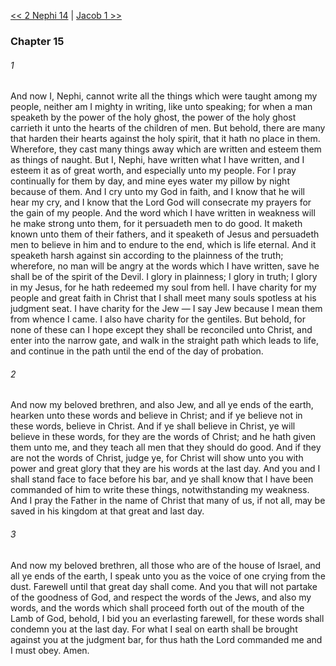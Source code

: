 [<< 2 Nephi 14](2%20Nephi%2014)  |  [Jacob 1 >>](Jacob%201)

### Chapter 15
###### 1
And now I, Nephi, cannot write all the things which were taught among my people, neither am I mighty in writing, like unto speaking; for when a man speaketh by the power of the holy ghost, the power of the holy ghost carrieth it unto the hearts of the children of men. But behold, there are many that harden their hearts against the holy spirit, that it hath no place in them. Wherefore, they cast many things away which are written and esteem them as things of naught. But I, Nephi, have written what I have written, and I esteem it as of great worth, and especially unto my people. For I pray continually for them by day, and mine eyes water my pillow by night because of them. And I cry unto my God in faith, and I know that he will hear my cry, and I know that the Lord God will consecrate my prayers for the gain of my people. And the word which I have written in weakness will he make strong unto them, for it persuadeth men to do good. It maketh known unto them of their fathers, and it speaketh of Jesus and persuadeth men to believe in him and to endure to the end, which is life eternal. And it speaketh harsh against sin according to the plainness of the truth; wherefore, no man will be angry at the words which I have written, save he shall be of the spirit of the Devil. I glory in plainness; I glory in truth; I glory in my Jesus, for he hath redeemed my soul from hell. I have charity for my people and great faith in Christ that I shall meet many souls spotless at his judgment seat. I have charity for the Jew — I say Jew because I mean them from whence I came. I also have charity for the gentiles. But behold, for none of these can I hope except they shall be reconciled unto Christ, and enter into the narrow gate, and walk in the straight path which leads to life, and continue in the path until the end of the day of probation.

###### 2
And now my beloved brethren, and also Jew, and all ye ends of the earth, hearken unto these words and believe in Christ; and if ye believe not in these words, believe in Christ. And if ye shall believe in Christ, ye will believe in these words, for they are the words of Christ; and he hath given them unto me, and they teach all men that they should do good. And if they are not the words of Christ, judge ye, for Christ will show unto you with power and great glory that they are his words at the last day. And you and I shall stand face to face before his bar, and ye shall know that I have been commanded of him to write these things, notwithstanding my weakness. And I pray the Father in the name of Christ that many of us, if not all, may be saved in his kingdom at that great and last day.

###### 3
And now my beloved brethren, all those who are of the house of Israel, and all ye ends of the earth, I speak unto you as the voice of one crying from the dust. Farewell until that great day shall come. And you that will not partake of the goodness of God, and respect the words of the Jews, and also my words, and the words which shall proceed forth out of the mouth of the Lamb of God, behold, I bid you an everlasting farewell, for these words shall condemn you at the last day. For what I seal on earth shall be brought against you at the judgment bar, for thus hath the Lord commanded me and I must obey. Amen.